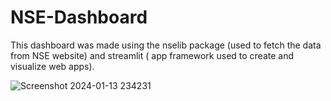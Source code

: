 # NSE-Dashboard
This dashboard was made using the nselib package (used to fetch the data from NSE website) and streamlit ( app framework used to create and visualize web apps).

![Screenshot 2024-01-13 234231](https://github.com/Wall-Evaa/NSE-Dashboard/assets/156354647/07d01bab-dd03-4edd-93be-528da5b2f8e9)
